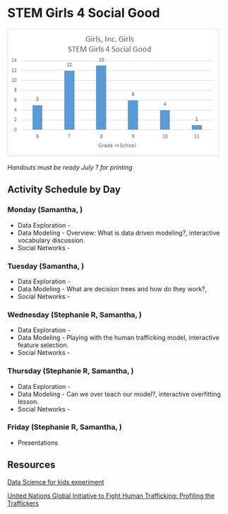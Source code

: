 # STEM Girls 4 Social Good
![](distribution.png)

*Handouts must be ready July ? for printing*

## Activity Schedule by Day

### Monday (Samantha, )
* Data Exploration - 
* Data Modeling - Overview: What is data driven modeling?, interactive vocabulary discussion.
* Social Networks -

### Tuesday (Samantha, )
* Data Exploration - 
* Data Modeling - What are decision trees and how do they work?, 
* Social Networks -

### Wednesday (Stephanie R, Samantha, )
* Data Exploration - 
* Data Modeling - Playing with the human trafficking model, interactive feature selection.
* Social Networks -


### Thursday (Stephanie R, Samantha, )
* Data Exploration - 
* Data Modeling - Can we over teach our model?, interactive overfitting lesson.
* Social Networks -


### Friday (Stephanie R, Samantha, )
* Presentations


## Resources
[Data Science for kids experiment](http://www.datasciencekids.org/p/home-page.html?m=1)

[United Nations Global Initiative to Fight Human Trafficking: Profiling the Traffickers](https://www.unodc.org/documents/human-trafficking/2008/BP016ProfilingtheTraffickers.pdf)

